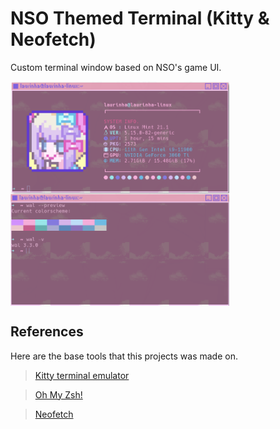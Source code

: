 
# NSO Themed Terminal (Kitty & Neofetch)

Custom terminal window based on NSO's game UI. 

<img align="center" width="350" src="./assets/ss.png"  /> <img align="center" width="350" src="./assets/ss1.png"  />


## References

Here are the base tools that this projects was made on.

>[Kitty terminal emulator](https://sw.kovidgoyal.net/kitty/)

>[Oh My Zsh!](https://github.com/ohmyzsh/ohmyzsh/wiki)

>[Neofetch](https://github.com/dylanaraps/neofetch)
